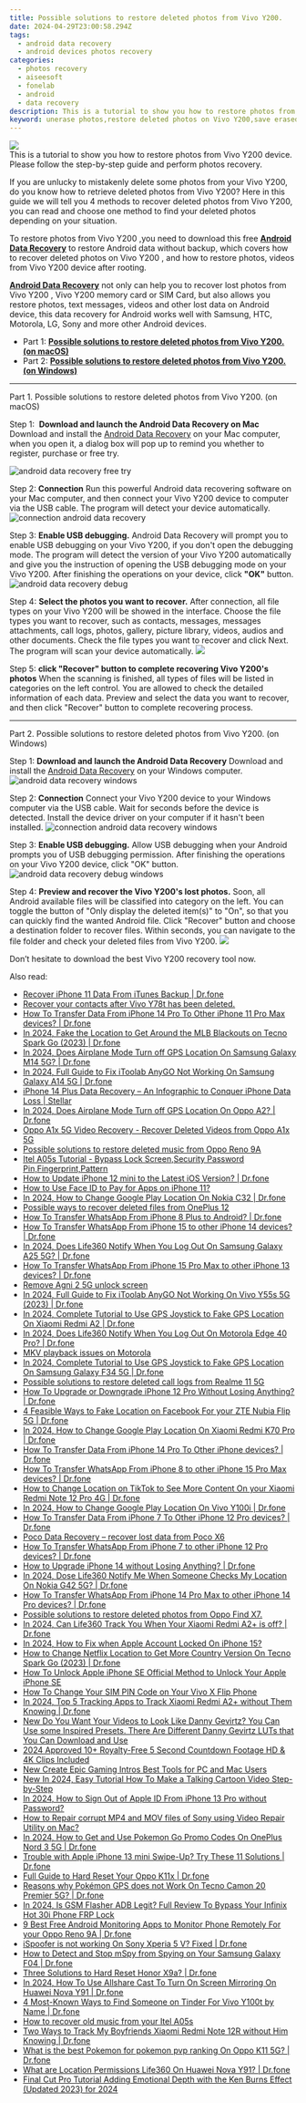 ```yaml
---
title: Possible solutions to restore deleted photos from Vivo Y200.
date: 2024-04-29T23:00:58.294Z
tags: 
  - android data recovery
  - android devices photos recovery
categories: 
  - photos recovery
  - aiseesoft
  - fonelab
  - android
  - data recovery
description: This is a tutorial to show you how to restore photos from Vivo Y200 device. Please follow the step-by-step guide and perform photos recovery.
keyword: unerase photos,restore deleted photos on Vivo Y200,save erased photos from Vivo Y200,recover lost photos from Vivo Y200,undelete photos from Vivo Y200,Vivo Y200 photos recovery,Vivo Y200 photos deleted itself,deletes photos of Vivo Y200,how to get photos back from Vivo Y200,restore photos when deleted in Vivo Y200,how to recover deleted photos in Vivo Y200,how to retrieve deleted photos from my Vivo Y200
---
```


<img src="https://img0mobiles.techidaily.com/images/best-assets/devices/vivo/vivo-y200/5.jpg" class="atpl-imgstyle"  />

<div class="atpl-content atpl-for-fonelab-android recover-photos">

<div class="atpl-post-description-part-1">
This is a tutorial to show you how to restore photos from Vivo Y200 device. Please follow the step-by-step guide and perform photos recovery.
</div>



<div class="atpl-post-description-part-2">
<div class="tpl-content-sub-paragraph-content">
  <p>
If you are unlucky to mistakenly delete some photos from your Vivo Y200, do you know how to retrieve deleted photos from Vivo Y200? Here in this guide we will tell you 4 methods to recover deleted photos from Vivo Y200, you can read and choose one method to find your deleted photos depending on your situation.
  </p>
</div>
</div>

<div class="atpl-post-description-part-3">
<div class="tpl-content-sub-paragraph-content">
  <p>
    To restore photos from Vivo Y200 ,you need to download this free <a href="https://tools.techidaily.com/aiseesoft-android-data-recovery/" ><strong>Android Data Recovery</strong></a> to restore Android data without backup, which covers how to recover deleted photos on Vivo Y200 , and how to restore photos, videos from Vivo Y200 device after rooting.
  </p>
</div>

<div class="tpl-content-sub-paragraph-content">
  <p>
    <a href="https://tools.techidaily.com/aiseesoft-android-data-recovery/" ><strong>Android Data Recovery</strong></a> not only can help you to recover lost photos from Vivo Y200 , Vivo Y200 memory card or SIM Card, but also allows you restore photos, text messages, videos and other lost data on Android device, this data recovery for Android works well with Samsung, HTC, Motorola, LG, Sony and more other Android devices.
  </p>
</div>
</div>

<ul>
  <li>Part 1: <strong><a href="#p1"> Possible solutions to restore deleted photos from Vivo Y200.  (on macOS)</a></strong></li>
  <li>Part 2: <strong><a href="#p2"> Possible solutions to restore deleted photos from Vivo Y200.  (on Windows)</a></strong></li>
</ul>




<!-- Part 1 -->
<a id="p1" name="p1" ></a><hr>

<div>
  <span class="atpl-step-part-style">Part 1. Possible solutions to restore deleted photos from Vivo Y200. (on macOS)</span>
</div>  

<span class="atpl-stepstyle-a"><span>Step 1: </span></span> <strong>Download and launch the Android Data Recovery on Mac</strong>
Download and install the <a href="https://tools.techidaily.com/aiseesoft-android-data-recovery/" >Android Data Recovery</a> on your Mac computer, when you open it, a dialog box will pop up to remind you whether to register, purchase or free try.

<img src="https://tools.techidaily.com/images/apps/aiseesoft/android-data-recovery/mac-free-try.png" class="atpl-imgstyle" alt="android data recovery free try" />

<span class="atpl-stepstyle-a"><span>Step 2: </span></span> <strong>Connection</strong>
Run this powerful Android data recovering software on your Mac computer, and then connect your Vivo Y200 device to computer via the USB cable. The program will detect your device automatically.
<img src="https://tools.techidaily.com/images/apps/aiseesoft/android-data-recovery/mac-connection-interface.jpg" class="atpl-imgstyle" alt="connection android data recovery" />

<span class="atpl-stepstyle-a"><span>Step 3: </span></span> <strong>Enable USB debugging.</strong>
Android Data Recovery will prompt you to enable USB debugging on your Vivo Y200, if you don't open the debugging mode. The program will detect the version of your Vivo Y200 automatically and give you the instruction of opening the USB debugging mode on your Vivo Y200. After finishing the operations on your device, click <strong>"OK"</strong> button.
<img src="https://tools.techidaily.com/images/apps/aiseesoft/android-data-recovery/mac-android-usb-debug.jpg"  class="atpl-imgstyle" alt="android data recovery debug" />

<span class="atpl-stepstyle-a"><span>Step 4: </span></span> <strong>Select the photos you want to recover.</strong>
After connection, all file types on your Vivo Y200 will be showed in the interface. Choose the file types you want to recover, such as contacts, messages, messages attachments, call logs, photos, gallery, picture library, videos, audios and other documents. Check the file types you want to recover and click Next. The program will scan your device automatically.
<img src="https://tools.techidaily.com/images/apps/aiseesoft/android-data-recovery/mac-choose-type-photos.jpg" class="atpl-imgstyle"  />

<span class="atpl-stepstyle-a"><span>Step 5: </span></span> <strong>click "Recover" button to  complete recovering Vivo Y200's photos</strong>
When the scanning is finished, all types of files will be listed in categories on the left control. You are allowed to check the detailed information of each data. Preview and select the data you want to recover, and then click "Recover" button to complete recovering process.


<a id="p2" name="p2"></a><hr>

<!-- Part 2 -->
<div>
  <span class="atpl-step-part-style">Part 2. Possible solutions to restore deleted photos from Vivo Y200. (on Windows)</span>
</div>

<span class="atpl-stepstyle-a"><span>Step 1: </span></span> <strong>Download and launch the Android Data Recovery</strong>
Download and install the <a href="https://tools.techidaily.com/aiseesoft-android-data-recovery/" >Android Data Recovery</a> on your Windows computer.
<img src="https://tools.techidaily.com/images/apps/aiseesoft/android-data-recovery/win-start-interface.png"  class="atpl-imgstyle" alt="android data recovery windows" />

<span class="atpl-stepstyle-a"><span>Step 2: </span></span> <strong>Connection</strong>
Connect your Vivo Y200 device to your Windows computer via the USB cable. Wait for seconds before the device is detected. Install the device driver on your computer if it hasn't been installed.
<img src="https://tools.techidaily.com/images/apps/aiseesoft/android-data-recovery/win-connection-interface.png" class="atpl-imgstyle" alt="connection android data recovery windows" />

<span class="atpl-stepstyle-a"><span>Step 3: </span></span> <strong>Enable USB debugging.</strong>
Allow USB debugging when your Android prompts you of USB debugging permission. After finishing the operations on your Vivo Y200 device, click "OK" button.
<img src="https://tools.techidaily.com/images/apps/aiseesoft/android-data-recovery/win-android-usb-debug.png" class="atpl-imgstyle" alt="android data recovery debug windows" />

<span class="atpl-stepstyle-a"><span>Step 4: </span></span> <strong>Preview and recover the Vivo Y200's lost photos.</strong>
Soon, all Android available files will be classified into category on the left. You can toggle the button of "Only display the deleted item(s)" to "On", so that you can quickly find the wanted Android file. Click "Recover" button and choose a destination folder to recover files. Within seconds, you can navigate to the file folder and check your deleted files from Vivo Y200.
<img src="https://tools.techidaily.com/images/apps/aiseesoft/android-data-recovery/win-recover-photos.png" class="atpl-imgstyle"  />

<div class="atpl-post-description-part-4">
<div class="tpl-content-sub-paragraph-normal">
    <p>
        Don’t hesitate to download the best Vivo Y200 recovery tool now.
    </p>
</div>
</div>

<ins class="adsbygoogle"
     style="display:block"
     data-ad-client="ca-pub-7571918770474297"
     data-ad-slot="8358498916"
     data-ad-format="auto"
     data-full-width-responsive="true"></ins>



</div>
<ins class="adsbygoogle"
    style="display:block"
    data-ad-format="autorelaxed"
    data-ad-client="ca-pub-7571918770474297"
    data-ad-slot="1223367746"></ins>

<span class="atpl-alsoreadstyle">Also read:</span>
<div><ul>
<li><a href="https://review-topics.techidaily.com/recover-iphone-11-data-from-itunes-backup-drfone-by-drfone-ios-data-recovery-ios-data-recovery/"><u>Recover iPhone 11 Data From iTunes Backup | Dr.fone</u></a></li>
<li><a href="https://review-topics.techidaily.com/recover-your-contacts-after-vivo-y78t-has-been-deleted-by-fonelab-android-recover-contacts/"><u>Recover your contacts after Vivo Y78t has been deleted.</u></a></li>
<li><a href="https://review-topics.techidaily.com/how-to-transfer-data-from-iphone-14-pro-to-other-iphone-11-pro-max-devices-drfone-by-drfone-transfer-data-from-ios-transfer-data-from-ios/"><u>How To Transfer Data From iPhone 14 Pro To Other iPhone 11 Pro Max devices? | Dr.fone</u></a></li>
<li><a href="https://review-topics.techidaily.com/in-2024-fake-the-location-to-get-around-the-mlb-blackouts-on-tecno-spark-go-2023-drfone-by-drfone-virtual-android/"><u>In 2024, Fake the Location to Get Around the MLB Blackouts on Tecno Spark Go (2023) | Dr.fone</u></a></li>
<li><a href="https://review-topics.techidaily.com/in-2024-does-airplane-mode-turn-off-gps-location-on-samsung-galaxy-m14-5g-drfone-by-drfone-virtual-android/"><u>In 2024, Does Airplane Mode Turn off GPS Location On Samsung Galaxy M14 5G? | Dr.fone</u></a></li>
<li><a href="https://review-topics.techidaily.com/in-2024-full-guide-to-fix-itoolab-anygo-not-working-on-samsung-galaxy-a14-5g-drfone-by-drfone-virtual-android/"><u>In 2024, Full Guide to Fix iToolab AnyGO Not Working On Samsung Galaxy A14 5G | Dr.fone</u></a></li>
<li><a href="https://review-topics.techidaily.com/iphone-14-plus-data-recovery-an-infographic-to-conquer-iphone-data-loss-stellar-by-stellar-data-recovery-ios-iphone-data-recovery/"><u>iPhone 14 Plus Data Recovery – An Infographic to Conquer iPhone Data Loss | Stellar</u></a></li>
<li><a href="https://review-topics.techidaily.com/in-2024-does-airplane-mode-turn-off-gps-location-on-oppo-a2-drfone-by-drfone-virtual-android/"><u>In 2024, Does Airplane Mode Turn off GPS Location On Oppo A2? | Dr.fone</u></a></li>
<li><a href="https://review-topics.techidaily.com/oppo-a1x-5g-video-recovery-recover-deleted-videos-from-oppo-a1x-5g-by-fonelab-android-recover-video/"><u>Oppo A1x 5G Video Recovery - Recover Deleted Videos from Oppo A1x 5G</u></a></li>
<li><a href="https://review-topics.techidaily.com/possible-solutions-to-restore-deleted-music-from-oppo-reno-9a-by-fonelab-android-recover-music/"><u>Possible solutions to restore deleted music from Oppo Reno 9A</u></a></li>
<li><a href="https://review-topics.techidaily.com/itel-a05s-tutorial-bypass-lock-screen-security-password-pin-fingerprint-pattern-by-drfone-android-unlock-android-unlock/"><u>Itel A05s Tutorial - Bypass Lock Screen,Security Password Pin,Fingerprint,Pattern</u></a></li>
<li><a href="https://review-topics.techidaily.com/how-to-update-iphone-12-mini-to-the-latest-ios-version-drfone-by-drfone-ios-system-repair-ios-system-repair/"><u>How to Update iPhone 12 mini to the Latest iOS Version? | Dr.fone</u></a></li>
<li><a href="https://review-topics.techidaily.com/how-to-use-face-id-to-pay-for-apps-on-iphone-11-by-drfone-ios-unlock-ios-unlock/"><u>How to Use Face ID to Pay for Apps on iPhone 11?</u></a></li>
<li><a href="https://review-topics.techidaily.com/in-2024-how-to-change-google-play-location-on-nokia-c32-drfone-by-drfone-virtual-android/"><u>In 2024, How to Change Google Play Location On Nokia C32 | Dr.fone</u></a></li>
<li><a href="https://review-topics.techidaily.com/possible-ways-to-recover-deleted-files-from-oneplus-12-by-fonelab-android-recover-data/"><u>Possible ways to recover deleted files from OnePlus 12</u></a></li>
<li><a href="https://review-topics.techidaily.com/how-to-transfer-whatsapp-from-iphone-8-plus-to-android-drfone-by-drfone-transfer-whatsapp-from-ios-transfer-whatsapp-from-ios/"><u>How To Transfer WhatsApp From iPhone 8 Plus to Android? | Dr.fone</u></a></li>
<li><a href="https://review-topics.techidaily.com/how-to-transfer-whatsapp-from-iphone-15-to-other-iphone-14-devices-drfone-by-drfone-transfer-whatsapp-from-ios-transfer-whatsapp-from-ios/"><u>How To Transfer WhatsApp From iPhone 15 to other iPhone 14 devices? | Dr.fone</u></a></li>
<li><a href="https://review-topics.techidaily.com/in-2024-does-life360-notify-when-you-log-out-on-samsung-galaxy-a25-5g-drfone-by-drfone-virtual-android/"><u>In 2024, Does Life360 Notify When You Log Out On Samsung Galaxy A25 5G? | Dr.fone</u></a></li>
<li><a href="https://review-topics.techidaily.com/how-to-transfer-whatsapp-from-iphone-15-pro-max-to-other-iphone-13-devices-drfone-by-drfone-transfer-whatsapp-from-ios-transfer-whatsapp-from-ios/"><u>How To Transfer WhatsApp From iPhone 15 Pro Max to other iPhone 13 devices? | Dr.fone</u></a></li>
<li><a href="https://review-topics.techidaily.com/remove-agni-2-5g-unlock-screen-by-drfone-android-unlock-android-unlock/"><u>Remove Agni 2 5G unlock screen</u></a></li>
<li><a href="https://review-topics.techidaily.com/in-2024-full-guide-to-fix-itoolab-anygo-not-working-on-vivo-y55s-5g-2023-drfone-by-drfone-virtual-android/"><u>In 2024, Full Guide to Fix iToolab AnyGO Not Working On Vivo Y55s 5G (2023) | Dr.fone</u></a></li>
<li><a href="https://review-topics.techidaily.com/in-2024-complete-tutorial-to-use-gps-joystick-to-fake-gps-location-on-xiaomi-redmi-a2-drfone-by-drfone-virtual-android/"><u>In 2024, Complete Tutorial to Use GPS Joystick to Fake GPS Location On Xiaomi Redmi A2 | Dr.fone</u></a></li>
<li><a href="https://review-topics.techidaily.com/in-2024-does-life360-notify-when-you-log-out-on-motorola-edge-40-pro-drfone-by-drfone-virtual-android/"><u>In 2024, Does Life360 Notify When You Log Out On Motorola Edge 40 Pro? | Dr.fone</u></a></li>
<li><a href="https://review-topics.techidaily.com/mkv-playback-issues-on-motorola-by-aiseesoft-video-converter-play-mkv-on-android/"><u>MKV playback issues on Motorola </u></a></li>
<li><a href="https://review-topics.techidaily.com/in-2024-complete-tutorial-to-use-gps-joystick-to-fake-gps-location-on-samsung-galaxy-f34-5g-drfone-by-drfone-virtual-android/"><u>In 2024, Complete Tutorial to Use GPS Joystick to Fake GPS Location On Samsung Galaxy F34 5G | Dr.fone</u></a></li>
<li><a href="https://review-topics.techidaily.com/possible-solutions-to-restore-deleted-call-logs-from-realme-11-5g-by-fonelab-android-recover-call-logs/"><u>Possible solutions to restore deleted call logs from Realme 11 5G</u></a></li>
<li><a href="https://review-topics.techidaily.com/how-to-upgrade-or-downgrade-iphone-12-pro-without-losing-anything-drfone-by-drfone-ios-system-repair-ios-system-repair/"><u>How To Upgrade or Downgrade iPhone 12 Pro Without Losing Anything? | Dr.fone</u></a></li>
<li><a href="https://review-topics.techidaily.com/4-feasible-ways-to-fake-location-on-facebook-for-your-zte-nubia-flip-5g-drfone-by-drfone-virtual-android/"><u>4 Feasible Ways to Fake Location on Facebook For your ZTE Nubia Flip 5G | Dr.fone</u></a></li>
<li><a href="https://review-topics.techidaily.com/in-2024-how-to-change-google-play-location-on-xiaomi-redmi-k70-pro-drfone-by-drfone-virtual-android/"><u>In 2024, How to Change Google Play Location On Xiaomi Redmi K70 Pro | Dr.fone</u></a></li>
<li><a href="https://review-topics.techidaily.com/how-to-transfer-data-from-iphone-14-pro-to-other-iphone-devices-drfone-by-drfone-transfer-data-from-ios-transfer-data-from-ios/"><u>How To Transfer Data From iPhone 14 Pro To Other iPhone devices? | Dr.fone</u></a></li>
<li><a href="https://review-topics.techidaily.com/how-to-transfer-whatsapp-from-iphone-8-to-other-iphone-15-pro-max-devices-drfone-by-drfone-transfer-whatsapp-from-ios-transfer-whatsapp-from-ios/"><u>How To Transfer WhatsApp From iPhone 8 to other iPhone 15 Pro Max devices? | Dr.fone</u></a></li>
<li><a href="https://review-topics.techidaily.com/how-to-change-location-on-tiktok-to-see-more-content-on-your-xiaomi-redmi-note-12-pro-4g-drfone-by-drfone-virtual-android/"><u>How to Change Location on TikTok to See More Content On your Xiaomi Redmi Note 12 Pro 4G | Dr.fone</u></a></li>
<li><a href="https://review-topics.techidaily.com/in-2024-how-to-change-google-play-location-on-vivo-y100i-drfone-by-drfone-virtual-android/"><u>In 2024, How to Change Google Play Location On Vivo Y100i | Dr.fone</u></a></li>
<li><a href="https://review-topics.techidaily.com/how-to-transfer-data-from-iphone-7-to-other-iphone-12-pro-devices-drfone-by-drfone-transfer-data-from-ios-transfer-data-from-ios/"><u>How To Transfer Data From iPhone 7 To Other iPhone 12 Pro devices? | Dr.fone</u></a></li>
<li><a href="https://review-topics.techidaily.com/poco-data-recovery-recover-lost-data-from-poco-x6-by-fonelab-android-recover-data/"><u>Poco Data Recovery – recover lost data from Poco X6</u></a></li>
<li><a href="https://review-topics.techidaily.com/how-to-transfer-whatsapp-from-iphone-7-to-other-iphone-12-pro-devices-drfone-by-drfone-transfer-whatsapp-from-ios-transfer-whatsapp-from-ios/"><u>How To Transfer WhatsApp From iPhone 7 to other iPhone 12 Pro devices? | Dr.fone</u></a></li>
<li><a href="https://review-topics.techidaily.com/how-to-upgrade-iphone-14-without-losing-anything-drfone-by-drfone-ios-system-repair-ios-system-repair/"><u>How to Upgrade iPhone 14 without Losing Anything? | Dr.fone</u></a></li>
<li><a href="https://review-topics.techidaily.com/in-2024-dose-life360-notify-me-when-someone-checks-my-location-on-nokia-g42-5g-drfone-by-drfone-virtual-android/"><u>In 2024, Dose Life360 Notify Me When Someone Checks My Location On Nokia G42 5G? | Dr.fone</u></a></li>
<li><a href="https://review-topics.techidaily.com/how-to-transfer-whatsapp-from-iphone-14-pro-max-to-other-iphone-14-pro-devices-drfone-by-drfone-transfer-whatsapp-from-ios-transfer-whatsapp-from-ios/"><u>How To Transfer WhatsApp From iPhone 14 Pro Max to other iPhone 14 Pro devices? | Dr.fone</u></a></li>
<li><a href="https://review-topics.techidaily.com/possible-solutions-to-restore-deleted-photos-from-oppo-find-x7-by-fonelab-android-recover-photos/"><u>Possible solutions to restore deleted photos from Oppo Find X7.</u></a></li>
<li><a href="https://review-topics.techidaily.com/in-2024-can-life360-track-you-when-your-xiaomi-redmi-a2plus-is-off-drfone-by-drfone-virtual-android/"><u>In 2024, Can Life360 Track You When Your Xiaomi Redmi A2+ is off? | Dr.fone</u></a></li>
<li><a href="https://apple-account.techidaily.com/in-2024-how-to-fix-when-apple-account-locked-on-iphone-15-by-drfone-ios/"><u>In 2024, How to Fix when Apple Account Locked On iPhone 15?</u></a></li>
<li><a href="https://fake-location.techidaily.com/how-to-change-netflix-location-to-get-more-country-version-on-tecno-spark-go-2023-drfone-by-drfone-virtual-android/"><u>How to Change Netflix Location to Get More Country Version On Tecno Spark Go (2023) | Dr.fone</u></a></li>
<li><a href="https://sim-unlock.techidaily.com/how-to-unlock-apple-iphone-se-official-method-to-unlock-your-apple-iphone-se-by-drfone-ios/"><u>How To Unlock Apple iPhone SE Official Method to Unlock Your Apple iPhone SE</u></a></li>
<li><a href="https://sim-unlock.techidaily.com/how-to-change-your-sim-pin-code-on-your-vivo-x-flip-phone-by-drfone-android/"><u>How To Change Your SIM PIN Code on Your Vivo X Flip Phone</u></a></li>
<li><a href="https://android-location-track.techidaily.com/in-2024-top-5-tracking-apps-to-track-xiaomi-redmi-a2plus-without-them-knowing-drfone-by-drfone-virtual-android/"><u>In 2024, Top 5 Tracking Apps to Track Xiaomi Redmi A2+ without Them Knowing | Dr.fone</u></a></li>
<li><a href="https://ai-video-editing.techidaily.com/new-do-you-want-your-videos-to-look-like-danny-gevirtz-you-can-use-some-inspired-presets-there-are-different-danny-gevirtz-luts-that-you-can-download-and-us/"><u>New Do You Want Your Videos to Look Like Danny Gevirtz? You Can Use some Inspired Presets. There Are Different Danny Gevirtz LUTs that You Can Download and Use</u></a></li>
<li><a href="https://ai-video-editing.techidaily.com/2024-approved-10plus-royalty-free-5-second-countdown-footage-hd-and-4k-clips-included/"><u>2024 Approved 10+ Royalty-Free 5 Second Countdown Footage HD & 4K Clips Included</u></a></li>
<li><a href="https://ai-vdieo-software.techidaily.com/new-create-epic-gaming-intros-best-tools-for-pc-and-mac-users/"><u>New Create Epic Gaming Intros Best Tools for PC and Mac Users</u></a></li>
<li><a href="https://ai-topics.techidaily.com/new-in-2024-easy-tutorial-how-to-make-a-talking-cartoon-video-step-by-step/"><u>New In 2024, Easy Tutorial How To Make a Talking Cartoon Video Step-by-Step</u></a></li>
<li><a href="https://apple-account.techidaily.com/in-2024-how-to-sign-out-of-apple-id-from-iphone-13-pro-without-password-by-drfone-ios/"><u>In 2024, How to Sign Out of Apple ID From iPhone 13 Pro without Password?</u></a></li>
<li><a href="https://blog-min.techidaily.com/how-to-repair-corrupt-mp4-and-mov-files-of-sony-using-video-repair-utility-on-mac-by-stellar-video-repair-mobile-video-repair/"><u>How to Repair corrupt MP4 and MOV files of Sony using Video Repair Utility on Mac?</u></a></li>
<li><a href="https://android-pokemon-go.techidaily.com/in-2024-how-to-get-and-use-pokemon-go-promo-codes-on-oneplus-nord-3-5g-drfone-by-drfone-virtual-android/"><u>In 2024, How to Get and Use Pokemon Go Promo Codes On OnePlus Nord 3 5G | Dr.fone</u></a></li>
<li><a href="https://iphone-unlock.techidaily.com/trouble-with-apple-iphone-13-mini-swipe-up-try-these-11-solutions-drfone-by-drfone-ios/"><u>Trouble with Apple iPhone 13 mini Swipe-Up? Try These 11 Solutions | Dr.fone</u></a></li>
<li><a href="https://techidaily.com/full-guide-to-hard-reset-your-oppo-k11x-drfone-by-drfone-reset-android-reset-android/"><u>Full Guide to Hard Reset Your Oppo K11x | Dr.fone</u></a></li>
<li><a href="https://android-pokemon-go.techidaily.com/reasons-why-pokemon-gps-does-not-work-on-tecno-camon-20-premier-5g-drfone-by-drfone-virtual-android/"><u>Reasons why Pokémon GPS does not Work On Tecno Camon 20 Premier 5G? | Dr.fone</u></a></li>
<li><a href="https://bypass-frp.techidaily.com/in-2024-is-gsm-flasher-adb-legit-full-review-to-bypass-your-infinix-hot-30i-phone-frp-lock-by-drfone-android/"><u>In 2024, Is GSM Flasher ADB Legit? Full Review To Bypass Your Infinix Hot 30i Phone FRP Lock</u></a></li>
<li><a href="https://android-location.techidaily.com/9-best-free-android-monitoring-apps-to-monitor-phone-remotely-for-your-oppo-reno-9a-drfone-by-drfone-virtual/"><u>9 Best Free Android Monitoring Apps to Monitor Phone Remotely For your Oppo Reno 9A | Dr.fone</u></a></li>
<li><a href="https://fake-location.techidaily.com/ispoofer-is-not-working-on-sony-xperia-5-v-fixed-drfone-by-drfone-virtual-android/"><u>iSpoofer is not working On Sony Xperia 5 V? Fixed | Dr.fone</u></a></li>
<li><a href="https://location-social.techidaily.com/how-to-detect-and-stop-mspy-from-spying-on-your-samsung-galaxy-f04-drfone-by-drfone-virtual-android/"><u>How to Detect and Stop mSpy from Spying on Your Samsung Galaxy F04 | Dr.fone</u></a></li>
<li><a href="https://techidaily.com/three-solutions-to-hard-reset-honor-x9a-drfone-by-drfone-reset-android-reset-android/"><u>Three Solutions to Hard Reset Honor X9a? | Dr.fone</u></a></li>
<li><a href="https://screen-mirror.techidaily.com/in-2024-how-to-use-allshare-cast-to-turn-on-screen-mirroring-on-huawei-nova-y91-drfone-by-drfone-android/"><u>In 2024, How To Use Allshare Cast To Turn On Screen Mirroring On Huawei Nova Y91 | Dr.fone</u></a></li>
<li><a href="https://location-social.techidaily.com/4-most-known-ways-to-find-someone-on-tinder-for-vivo-y100t-by-name-drfone-by-drfone-virtual-android/"><u>4 Most-Known Ways to Find Someone on Tinder For Vivo Y100t by Name | Dr.fone</u></a></li>
<li><a href="https://blog-min.techidaily.com/how-to-recover-old-music-from-your-itel-a05s-by-fonelab-android-recover-music/"><u>How to recover old music from your Itel A05s</u></a></li>
<li><a href="https://android-location-track.techidaily.com/two-ways-to-track-my-boyfriends-xiaomi-redmi-note-12r-without-him-knowing-drfone-by-drfone-virtual-android/"><u>Two Ways to Track My Boyfriends Xiaomi Redmi Note 12R without Him Knowing | Dr.fone</u></a></li>
<li><a href="https://android-pokemon-go.techidaily.com/what-is-the-best-pokemon-for-pokemon-pvp-ranking-on-oppo-k11-5g-drfone-by-drfone-virtual-android/"><u>What is the best Pokemon for pokemon pvp ranking On Oppo K11 5G? | Dr.fone</u></a></li>
<li><a href="https://fake-location.techidaily.com/what-are-location-permissions-life360-on-huawei-nova-y91-drfone-by-drfone-virtual-android/"><u>What are Location Permissions Life360 On Huawei Nova Y91? | Dr.fone</u></a></li>
<li><a href="https://ai-vdieo-software.techidaily.com/final-cut-pro-tutorial-adding-emotional-depth-with-the-ken-burns-effect-updated-2023-for-2024/"><u>Final Cut Pro Tutorial Adding Emotional Depth with the Ken Burns Effect (Updated 2023) for 2024</u></a></li>
</ul></div>

